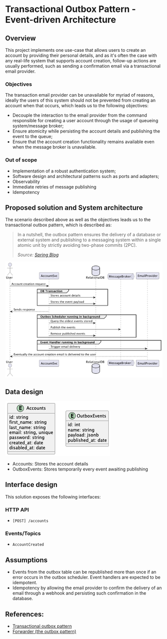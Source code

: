 # Transactional Outbox Pattern - Event-driven Architecture

## Overview

This project implements one use-case that allows users to create an account by providing their personal details,
and as it's often the case with any real-life system that supports account creation, follow-up actions are usually
performed, such as sending a confirmation email via a transactional email provider.

### Objectives

The transaction email provider can be unavailable for myriad of reasons, ideally the users of this system should not be
prevented from creating an account when that occurs, which leads us to the following objectives:

- Decouple the interaction to the email provider from the command responsible for creating a user account through the usage of queueing system/message broker;
- Ensure atomicity while persisting the account details and publishing the event to the queue;
- Ensure that the account creation functionality remains available even when the message broker is unavailable.  

### Out of scope

- Implementation of a robust authentication system;
- Software design and architectural patterns such as ports and adapters;
- Observability
- Immediate retries of message publishing
- Idempotency

## Proposed solution and System architecture

The scenario described above as well as the objectives leads us to the transactional outbox pattern, which is described as:

> In a nutshell, the outbox pattern ensures the delivery of a database or external system and publishing to a messaging system within a single atomic unit by strictly avoiding two-phase commits (2PC).
> 
> _Source: [Spring Blog](https://spring.io/blog/2023/10/24/a-use-case-for-transactions-adapting-to-transactional-outbox-pattern)_

![High level design](./docs/high-level-design.png)

## Data design

![Data design](./docs/er-diagram.png)

- Accounts: Stores the account details
- OutboxEvents: Stores temporarily every event awaiting publishing

## Interface design

This solution exposes the following interfaces:

### HTTP API

- `[POST] /accounts`

### Events/Topics

- `AccountCreated`

## Assumptions

- Events from the outbox table can be republished more than once if an error occurs in the outbox scheduler. Event handlers are expected to be idempotent.
- Idempotency by allowing the email provider to confirm the delivery of an email through a webhook and persisting such confirmation in the database.

## References:

- [Transactional outbox pattern](https://docs.aws.amazon.com/prescriptive-guidance/latest/cloud-design-patterns/transactional-outbox.html)
- [Forwarder (the outbox pattern)](https://watermill.io/advanced/forwarder/)
